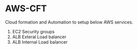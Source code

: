 # AWS-CFT
Cloud formation and Automation to setup below AWS services.

1. EC2 Security groups
2. ALB Exteral Load balancer
3. ALB Internal Load balancer
